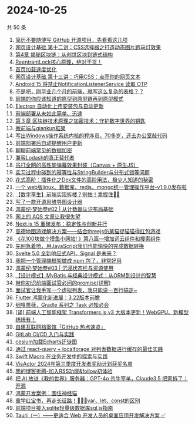 # 2024-10-25

共 50 条

<!-- BEGIN JUEJIN -->
<!-- 最后更新时间 2024-10-25 03:00:57 +0800 -->
1. [简历不要随便写 GitHub 开源项目，先看看这几项](https://juejin.cn/post/7428037052799123456)
1. [网页设计基础 第十二讲：CSS选择器之打造动态图片跑马灯效果](https://juejin.cn/post/7427044452018044963)
1. [第4章 揭秘区块链：从创世区块到链式结构](https://juejin.cn/post/7428627080424128551)
1. [ReentrantLock核心原理，绝对干货！](https://juejin.cn/post/7428778584884215818)
1. [首页加载速度优化](https://juejin.cn/post/7428130267556511744)
1. [网页设计基础 第十三讲：巧用CSS：点亮你的网页文本](https://juejin.cn/post/7428627080424210471)
1. [Android 15 将禁止NotificationListenerService 读取 OTP](https://juejin.cn/post/7428157656257478682)
1. [不是吧，刚毕业几个月的前端，就写这么复杂的表格？？](https://juejin.cn/post/7428980575821234230)
1. [前端的你应该知道的原型到原型链再到原型模式](https://juejin.cn/post/7428824384775503898)
1. [Electron 自动化上传安装包与自动更新](https://juejin.cn/post/7428154064720412710)
1. [前端部署从未如此简单、迅速](https://juejin.cn/post/7428404247262068773)
1. [第３章 区块链技术原理之加密技术：守护数字世界的钥匙](https://juejin.cn/post/7428037052799795200)
1. [微前端与qiankun框架](https://juejin.cn/post/7428154082224226330)
1. [写出Windows操作系统内核的程序员，70多岁，还去办公室敲代码](https://juejin.cn/post/7428629095267631115)
1. [前端部署后自动提醒用户更新](https://juejin.cn/post/7428793777984208896)
1. [聊聊前端常见的数据加密](https://juejin.cn/post/7428612258726674467)
1. [兼容Lodash的真正替代者](https://juejin.cn/post/7427303617114406950)
1. [吊打全网的高性能弹幕效果封装（Canvas + 原生JS）](https://juejin.cn/post/7428247498861396022)
1. [实习过程中碰到的幂等性与StringBuilder与分布式锁等问题](https://juejin.cn/post/7428154034481233958)
1. [花式高阶：插件化之Dex文件的高阶用法，极少人知道的秘密](https://juejin.cn/post/7428216743166771212)
1. [一个 web版linux、数据库、redis、mongo统一管理操作平台-v1.9.0发布啦](https://juejin.cn/post/7428873096533180453)
1. [【数字孪生】前端实现拆楼？别怕！拿捏住🤏🏻](https://juejin.cn/post/7428889519918333971)
1. [写了一款开源思维导图设计器](https://juejin.cn/post/7428409616080404506)
1. [鸿蒙纪·梦始卷#02 | 从计数器认识布局基础](https://juejin.cn/post/7428138325347991604)
1. [网上的 AQS 文章让我很失望](https://juejin.cn/post/7428927105612185627)
1. [Next.js 15 重磅发布：稳定性与创新并行](https://juejin.cn/post/7428754978153725967)
1. [高德地图游戏解决方案——结合threejs仿某猫捉猫猫得红包游戏](https://juejin.cn/post/7427584197580046372)
1. [《花100块做个摸鱼小网站! 》第八篇—增加词云组件和搜索组件](https://juejin.cn/post/7428130267556937728)
1. [先别急着喷，用JavaScript我们也能愉快的完成数据转换](https://juejin.cn/post/7428993324956663846)
1. [Svelte 5.0 全新响应式API，Signal 是未来？](https://juejin.cn/post/7429151185884987430)
1. [我把一个管理端框架做成 npm 包了，非常好用](https://juejin.cn/post/7428619756934856754)
1. [鸿蒙纪·梦始卷#03 | 沉浸状态栏与资源使用](https://juejin.cn/post/7428827247551512611)
1. [【设计模式】MyBatis 与经典设计模式：从ORM到设计的智慧](https://juejin.cn/post/7427644335203942441)
1. [带你初识前端面试官必问的promise(详解)](https://juejin.cn/post/7428890591809126426)
1. [面试官让我手写一个虚拟列表，我只能说一百行搞定~](https://juejin.cn/post/7427703852776472614)
1. [Flutter 鸿蒙化新进展：3.22版本前瞻](https://juejin.cn/post/7428824471946002470)
1. [细嗅蔷薇，Gradle 系列之 Task 必知必会](https://juejin.cn/post/7427653609582067747)
1. [[译] 前端人工智能框架 Transformers.js v3 大版本更新！WebGPU、新模型统统有！](https://juejin.cn/post/7428880425534586890)
1. [自建互联网档案馆「GitHub 热点速览」](https://juejin.cn/post/7428175167735857164)
1. [GitLab CI/CD 入门与实践](https://juejin.cn/post/7428032840288305192)
1. [cesium加载Echarts迁徙图](https://juejin.cn/post/7427303617114046502)
1. [通过 react-query + localforage 对列表数据进行缓存的最佳实践](https://juejin.cn/post/7428216743166377996)
1. [Swift Macro 在业务开发中的探索与实践](https://juejin.cn/post/7428200842229055529)
1. [VisActor 2024年第三季度开发者奖励计划获奖名单](https://juejin.cn/post/7427836936117010483)
1. [我的博客折腾-加入RSS功能&follow初体验](https://juejin.cn/post/7427716964368597001)
1. [把 AI 放进《我的世界》服务器：GPT-4o 杀牛宰羊，Claude3.5 把家拆了｜开源](https://juejin.cn/post/7427611422135353363)
1. [鸿蒙开发案例：围住神经猫](https://juejin.cn/post/7428114831542730762)
1. [重学红宝书，再走长征路！🚀🚀🚀var、let、const的区别](https://juejin.cn/post/7428972999540375588)
1. [前端项目接入sqlite轻量级数据库sql.js指南](https://juejin.cn/post/7428797031777075241)
1. [Tauri（一）——更适合 Web 开发人员的桌面应用开发解决方案 ✅](https://juejin.cn/post/7429230912292585513)
<!-- END JUEJIN -->
